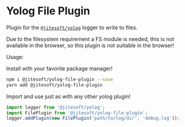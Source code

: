 # Yolog File Plugin

Plugin for the [`@jitesoft/yolog`](https://www.npmjs.com/package/@jitesoft/yolog) logger to write to files.

Due to the filesystem requirement a FS module is needed, this is not available in the browser, so this plugin
is not suitable in the browser!

Usage:

Install with your favorite package manager!

```bash
npm i @jitesoft/yolog-file-plugin --save
yarn add @jitesoft/yolog-file-plugin
```

Import and use just as with any other yolog plugin!

```js
import logger from '@jitesoft/yolog';
import FilePlugin from '@jitesoft/yolog-file-plugin';
logger.addPlugin(new FilePlugin('path/to/log/dir', 'debug.log'));
```
